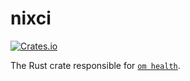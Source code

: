 # nixci

[![Crates.io](https://img.shields.io/crates/v/nixci.svg)](https://crates.io/crates/nixci)

The Rust crate responsible for [`om health`](https://omnix.page/om/ci.html).